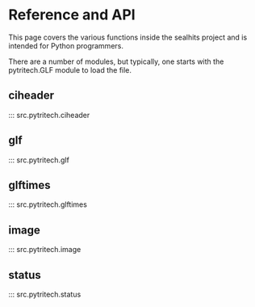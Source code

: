 # Reference and API

This page covers the various functions inside the sealhits project and is intended for Python programmers.

There are a number of modules, but typically, one starts with the pytritech.GLF module to load the file.

## ciheader
::: src.pytritech.ciheader

## glf
::: src.pytritech.glf

## glftimes
::: src.pytritech.glftimes

## image
::: src.pytritech.image

## status
::: src.pytritech.status
